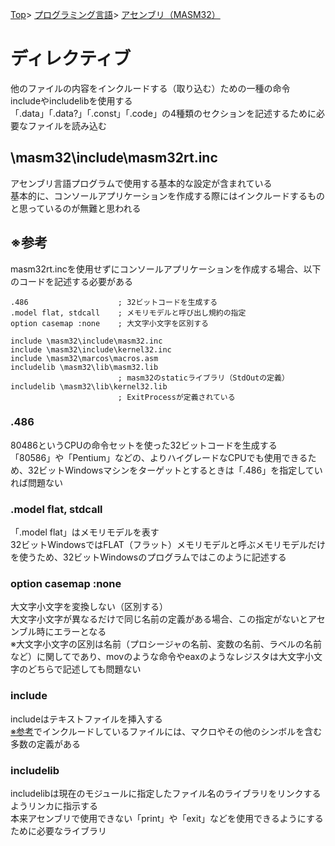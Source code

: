 [Top](../../../index.md)\>
[プログラミング言語](../../pgl.md)\>
[アセンブリ（MASM32）](../language_0001.md)

# ディレクティブ

他のファイルの内容をインクルードする（取り込む）ための一種の命令  
includeやincludelibを使用する  
「\.data」「\.data?」「\.const」「\.code」の4種類のセクションを記述するために必要なファイルを読み込む



## \\masm32\\include\\masm32rt\.inc

アセンブリ言語プログラムで使用する基本的な設定が含まれている  
基本的に、コンソールアプリケーションを作成する際にはインクルードするものと思っているのが無難と思われる



## ※参考

masm32rt\.incを使用せずにコンソールアプリケーションを作成する場合、以下のコードを記述する必要がある

    .486                    ; 32ビットコードを生成する
    .model flat, stdcall    ; メモリモデルと呼び出し規約の指定
    option casemap :none    ; 大文字小文字を区別する

    include \masm32\include\masm32.inc
    include \masm32\include\kernel32.inc
    include \masm32\marcos\macros.asm
    includelib \masm32\lib\masm32.lib
                            ; masm32のstaticライブラリ（StdOutの定義）
    includelib \masm32\lib\kernel32.lib
                            ; ExitProcessが定義されている

### \.486

80486というCPUの命令セットを使った32ビットコードを生成する  
「80586」や「Pentium」などの、よりハイグレードなCPUでも使用できるため、32ビットWindowsマシンをターゲットとするときは「\.486」を指定していれば問題ない

### \.model flat, stdcall

「\.model flat」はメモリモデルを表す  
32ビットWindowsではFLAT（フラット）メモリモデルと呼ぶメモリモデルだけを使うため、32ビットWindowsのプログラムではこのように記述する

### option casemap :none

大文字小文字を変換しない（区別する）  
大文字小文字が異なるだけで同じ名前の定義がある場合、この指定がないとアセンブル時にエラーとなる  
※大文字小文字の区別は名前（プロシージャの名前、変数の名前、ラベルの名前など）に関してであり、movのような命令やeaxのようなレジスタは大文字小文字のどちらで記述しても問題ない

### include

includeはテキストファイルを挿入する  
[※参考](#参考)でインクルードしているファイルには、マクロやその他のシンボルを含む多数の定義がある

### includelib

includelibは現在のモジュールに指定したファイル名のライブラリをリンクするようリンカに指示する  
本来アセンブリで使用できない「print」や「exit」などを使用できるようにするために必要なライブラリ

